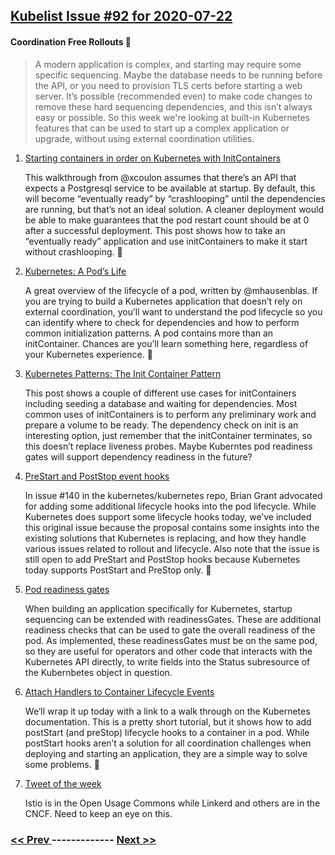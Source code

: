 ## [Kubelist Issue #92 for 2020-07-22](https://kubelist.com/issue/92)

#### Coordination Free Rollouts 🤹

> A modern application is complex, and starting may require some specific sequencing. Maybe the database needs to be running before the API, or you need to provision TLS certs before starting a web server. It’s possible (recommended even) to make code changes to remove these hard sequencing dependencies, and this isn’t always easy or possible. So this week we&#39;re looking at built-in Kubernetes features that can be used to start up a complex application or upgrade, without using external coordination utilities.

1. [Starting containers in order on Kubernetes with InitContainers](https://medium.com/@xcoulon/initializing-containers-in-order-with-kubernetes-18173b9cc222)

    This walkthrough from @xcoulon assumes that there’s an API that expects a Postgresql service to be available at startup. By default, this will become “eventually ready” by “crashlooping” until the dependencies are running, but that’s not an ideal solution. A cleaner deployment would be able to make guarantees that the pod restart count should be at 0 after a successful deployment. This post shows how to take an “eventually ready” application and use initContainers to make it start without crashlooping. 🔄
1. [Kubernetes: A Pod’s Life](https://www.openshift.com/blog/kubernetes-pods-life)

    A great overview of the lifecycle of a pod, written by @mhausenblas. If you are trying to build a Kubernetes application that doesn’t rely on external coordination, you’ll want to understand the pod lifecycle so you can identify where to check for dependencies and how to perform common initialization patterns. A pod contains more than an initContainer. Chances are you’ll learn something here, regardless of your Kubernetes experience. 🌱
1. [Kubernetes Patterns: The Init Container Pattern](https://www.magalix.com/blog/kubernetes-patterns-the-init-container-pattern)

    This post shows a couple of different use cases for initContainers including seeding a database and waiting for dependencies. Most common uses of initContainers is to perform any preliminary work and prepare a volume to be ready. The dependency check on init is an interesting option, just remember that the initContainer terminates, so this doesn’t replace liveness probes. Maybe Kuberntes pod readiness gates will support dependency readiness in the future? 
1. [PreStart and PostStop event hooks](https://github.com/kubernetes/kubernetes/issues/140)

    In issue #140 in the kubernetes/kubernetes repo, Brian Grant advocated for adding some additional lifecycle hooks into the pod lifecycle. While Kubernetes does support some lifecycle hooks today, we’ve included this original issue because the proposal contains some insights into the existing solutions that Kubernetes is replacing, and how they handle various issues related to rollout and lifecycle. Also note that the issue is still open to add PreStart and PostStop hooks because Kubernetes today supports PostStart and PreStop only. 🎣
1. [Pod readiness gates](https://kubernetes.io/docs/concepts/workloads/pods/pod-lifecycle/#pod-readiness-gate)

    When building an application specifically for Kubernetes, startup sequencing can be extended with readinessGates. These are additional readiness checks that can be used to gate the overall readiness of the pod. As implemented, these readinessGates must be on the same pod, so they are useful for operators and other code that interacts with the Kubernetes API directly, to write fields into the Status subresource of the Kubernbetes object in question.
1. [Attach Handlers to Container Lifecycle Events](https://kubernetes.io/docs/tasks/configure-pod-container/attach-handler-lifecycle-event/)

    We’ll wrap it up today with a link to a walk through on the Kubernetes documentation. This is a pretty short tutorial, but it shows how to add postStart (and preStop) lifecycle hooks to a container in a pod. While postStart hooks aren’t a solution for all coordination challenges when deploying and starting an application, they are a simple way to solve some problems. 📑
1. [Tweet of the week](https://twitter.com/IstioMesh/status/1280864115335053314)

    Istio is in the Open Usage Commons while Linkerd and others are in the CNCF. Need to keep an eye on this.

### [ << Prev ](kubelist-91.md) ------------- [ Next >> ](kubelist-93.md)
